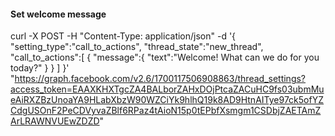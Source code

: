#### Set welcome message

curl -X POST -H "Content-Type: application/json" -d '{
  "setting_type":"call_to_actions",
  "thread_state":"new_thread",
  "call_to_actions":[
    {
      "message":{
        "text":"Welcome! What can we do for you today?"
      }
    }
  ]
}' "https://graph.facebook.com/v2.6/1700117506908863/thread_settings?access_token=EAAXKHXTgcZA4BALborZAHxDOjPtcaZACuHC9fs03ubmMueAiRXZBzUnoaYA9HLabXbzW90WZCiYk9hlhQ19k8AD9HtnAITye97ck5ofYZCdgUSOnF2PeCDVyvaZBlf6RPaz4tAioN15p0tEPbfXsmgm1CSDbjZAETAmZArLRAWNVUEwZDZD"
